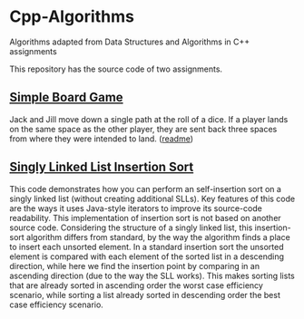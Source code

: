 # Cpp-Algorithms
Algorithms adapted from Data Structures and Algorithms in C++ assignments

This repository has the source code of two assignments.

## [Simple Board Game](./SimpleBoardGame/SimpleBoardGame.cpp)

Jack and Jill move down a single path at the roll of a dice. If a player lands on
the same space as the other player, they are sent back three spaces from where they
were intended to land. ([readme](./SimpleBoardGame))


## [Singly Linked List Insertion Sort](./SinglyLinkedListInsertionSort/Asn4.cpp)

This code demonstrates how you can perform an self-insertion sort on a singly linked
list (without creating additional SLLs). Key features of this code are the ways it
uses Java-style iterators to improve its source-code readability. This implementation
of insertion sort is not based on another source code. Considering the structure of a
singly linked list, this insertion-sort algorithm differs from standard, by the way
the algorithm finds a place to insert each unsorted element. In a standard insertion
sort the unsorted element is compared with each element of the sorted list in a
descending direction, while here we find the insertion point by comparing in an
ascending direction (due to the way the SLL works). This makes sorting lists that are
already sorted in ascending order the worst case efficiency scenario, while sorting a
list already sorted in descending order the best case efficiency scenario.

